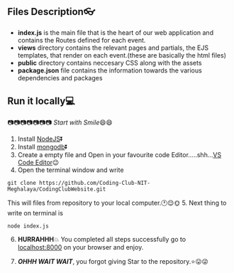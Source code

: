 

## Files Description:eyeglasses:

* **index.js** is the main file that is the heart of our web application and contains the Routes defined for each event.
* **views** directory contains the relevant pages and partials, the EJS templates, that render on each event.(these are basically the html files)
* **public** directory contains neccesary CSS along with the assets
* **package.json** file contains the information towards the various dependencies and packages

## Run it locally:computer:

:camera::camera::camera::camera::camera::camera::camera:
*Start with Smile*:smile::smile:

1. Install [NodeJS](https://nodejs.org/en/):arrow_double_down:
2. Install [mongodb](https://docs.mongodb.com/manual/tutorial/install-mongodb-on-windows/):arrow_double_down:
3. Create a empty file and Open in your favourite code Editor.....shh...[VS Code Editor](https://code.visualstudio.com/download):wink:
4. Open the terminal window and write
```
git clone https://github.com/Coding-Club-NIT-Meghalaya/CodingClubWebsite.git
```
This will files from repository to your local computer.:clock1::relieved::sun_with_face:
5. Next thing to write on terminal is
```
node index.js
```
6.  **HURRAHHH**:boom: You completed all steps successfully go to [localhost:8000](http://localhost:8000/) on your browser and enjoy.

7. ***OHHH WAIT WAIT***, you forgot giving Star to the repository.:star::stuck_out_tongue::stuck_out_tongue_winking_eye:



